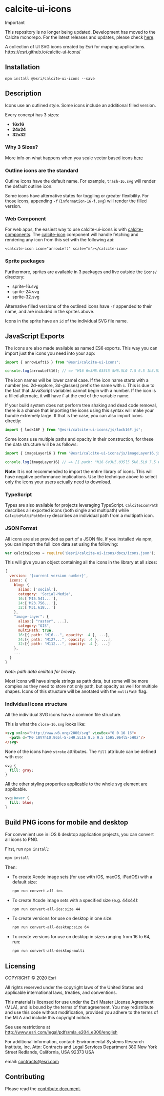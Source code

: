 # calcite-ui-icons
> [!IMPORTANT]
> This repository is no longer being updated. Development has moved to the Calcite monorepo. For the latest releases and updates, please check [here](https://github.com/Esri/calcite-design-system/tree/dev/packages/calcite-ui-icons).

A collection of UI SVG icons created by Esri for mapping applications.
https://esri.github.io/calcite-ui-icons/

## Installation

`npm install @esri/calcite-ui-icons --save`

## Description

Icons use an outlined style. Some icons include an additional filled version.

Every concept has 3 sizes:

* **16x16**
* **24x24**
* **32x32**

### Why 3 Sizes?

More info on what happens when you scale vector based icons [here](https://github.com/Esri/calcite-ui-icons/wiki/What-Happens-When-You-Scale-Vector-Based-Icons)

### Outline icons are the standard
Outline icons have the default name. For example, `trash-16.svg` will render the default outline icon.

Some icons have alternative states for toggling or greater flexibility. For those icons, appending `-f` (`information-16-f.svg`) will render the filled version.

### Web Component

For web apps, the easiest way to use calcite-ui-icons is with [calcite-components](https://github.com/Esri/calcite-components). The [calcite-icon](https://github.com/Esri/calcite-components/tree/master/src/components/calcite-icon) component will handle fetching and rendering any icon from this set with the following api:

```
<calcite-icon icon="arrowLeft" scale="m"></calcite-icon>
```

### Sprite packages
Furthermore, sprites are available in 3 packages and live outside the `icons/` directory:

* sprite-16.svg
* sprite-24.svg
* sprite-32.svg

Alternative filled versions of the outlined icons have `-f` appended to their name, and are included in the sprites above.

Icons in the sprite have an `id` of the individual SVG file name.

## JavaScript Exports

The icons are also made available as named ES6 exports. This way you can import just the icons you need into your app:

```js
import { arrowLeft16 } from "@esri/calcite-ui-icons";

console.log(arrowLeft16); // => "M16 6v3H5.035l5 5H6.5L0 7.5 6.5 1h3.536l-5 5z"
```

The icon names will be lower camel case. If the icon name starts with a number (ex. 2d-explore, 3d-glasses) prefix the name with `i`. This is due to the fact that JavaScript variables cannot begin with a number. If the icon is a filled alternate, it will have `F` at the end of the variable name.

If your build system does not perform tree shaking and dead code removal, there is a chance that importing the icons using this syntax will make your bundle extremely large. If that is the case, you can also import icons directly:

```js
import { lock16F } from "@esri/calcite-ui-icons/js/lock16F.js";
```

Some icons use multiple paths and opacity in their construction, for these the data structure will be as follows:

```js
import { imageLayer16 } from "@esri/calcite-ui-icons/js/imageLayer16.js";

console.log(imageLayer16) // => [{ path: "M16 6v3H5.035l5 5H6.5L0 7.5 6.5 1h3.536l-5 5z", opacity: .4 }, ...]
```

**Note**: It is not recommended to import the entire library of icons. This will have negative performance implications. Use the technique above to select only the icons your users actually need to download.

### TypeScript

Types are also available for projects leveraging TypeScript. `CalciteIconPath` describes all exported icons (both single and multipath) while `CalciteMultiPathEntry` describes an individual path from a multipath icon.

### JSON Format

All icons are also provided as part of a JSON file. If you installed via npm, you can import the full icon data set using the following:

```js
var calciteIcons = require('@esri/calcite-ui-icons/docs/icons.json');
```

This will give you an object containing all the icons in the library at all sizes:

```js
{
  version: '{current version number}',
  icons: {
    blog: {
      alias: ['social'],
      category: 'Social-Media',
      16:['M15.541...'],
      24:['M23.756...'],
      32:['M31.618...']
    },
    "image-layer": {
      alias:[ "raster", ...],
      category:"GIS",
      multiPath: true,
      16:[{ path: "M16...", opacity: .4 }, ...],
      24:[{ path: "M127...", opacity: .4 }, ...],
      32:[{ path: "M112...", opacity: .4 }, ...]
    },
    ...
  }
}
```
_Note: path data omitted for brevity_.

Most icons will have simple strings as path data, but some will be more complex as they need to store not only path, but opacity as well for multiple shapes. Icons of this structure will be anotated with the `multiPath` flag.

### Individual icons structure
All the individual SVG icons have a common file structure.

This is what the `close-16.svg` looks like:

```html
<svg xmlns="http://www.w3.org/2000/svg" viewBox="0 0 16 16">
  <path d="M0 10V7h10.965l-5-5H9.5L16 8.5 9.5 15H5.964l5-5H0z"/>
</svg>
```

None of the icons have `stroke` attributes. The `fill` attribute can be defined with css:

```css
svg {
  fill: gray;
}
```

All the other styling properties applicable to the whole svg element are applicable.

```css
svg:hover {
  fill: blue;
}
```

## Build PNG icons for mobile and desktop

For convenient use in iOS & desktop application projects, you can convert all icons to PNG.

First, run `npm install`:

```sh
npm install
```

Then:

* To create Xcode image sets (for use with iOS, macOS, iPadOS) with a default size:

    ```sh
    npm run convert-all-ios
    ```

* To create Xcode image sets with a specified size (e.g. 44x44):

    ```sh
    npm run convert-all-ios:size 44
    ```

* To create versions for use on desktop in one size:

    ```sh
    npm run convert-all-desktop:size 64
    ```

* To create versions for use on desktop in sizes ranging from 16 to 64, run:

    ```sh
    npm run convert-all-desktop-multi
    ```

## Licensing

COPYRIGHT © 2020 Esri

All rights reserved under the copyright laws of the United States and applicable international laws, treaties, and conventions.

This material is licensed for use under the Esri Master License Agreement (MLA), and is bound by the terms of that agreement. You may redistribute and use this code without modification, provided you adhere to the terms of the MLA and include this copyright notice.

See use restrictions at http://www.esri.com/legal/pdfs/mla_e204_e300/english

For additional information, contact: Environmental Systems Research Institute, Inc. Attn: Contracts and Legal Services Department 380 New York Street Redlands, California, USA 92373 USA

email: contracts@esri.com

## Contributing
Please read the [contribute document](CONTRIBUTE.md).
